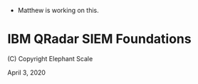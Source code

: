 * Matthew is working on this.
# IBM QRadar SIEM Foundations

(C) Copyright Elephant Scale

April 3, 2020
